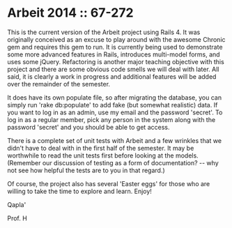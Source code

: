 Arbeit 2014 :: 67-272
===
This is the current version of the Arbeit project using Rails 4.  It was originally conceived as an excuse to play around with the awesome Chronic gem and requires this gem to run.  It is currently being used to demonstrate some more advanced features in Rails, introduces multi-model forms, and uses some jQuery.  Refactoring is another major teaching objective with this project and there are some obvious code smells we will deal with later.  All said, it is clearly a work in progress and additional features will be added over the remainder of the semester.  

It does have its own populate file, so after migrating the database, you can simply run 'rake db:populate' to add fake (but somewhat realistic) data.  If you want to log in as an admin, use my email and the password 'secret'.  To log in as a regular member, pick any person in the system along with the password 'secret' and you should be able to get access.

There is a complete set of unit tests with Arbeit and a few wrinkles that we didn't have to deal with in the first half of the semester.  It may be worthwhile to read the unit tests first before looking at the models. (Remember our discussion of testing as a form of documentation? -- why not see how helpful the tests are to you in that regard.)

Of course, the project also has several 'Easter eggs' for those who are willing to take the time to explore and learn.  Enjoy!

Qapla'

Prof. H
